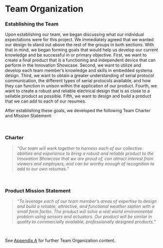# Team Organization

### Establishing the Team

Upon establishing our team, we began discussing what our individual expectations were for this project. We immediately agreed that we wanted our design to stand out above the rest of the groups in both sections. With that in mind, we began forming goals that would help us develop our current knowledge and be successful in or primary objective. First, we want to create a final product that is a functioning and independent device that can perform in the Innovation Showcase. Second, we want to utilize and develop each team member’s knowledge and skills in embedded systems design. Third, we want to obtain a greater understanding of serial protocol communication, the different types of serial protocols available, and how they can function in unison within the application of our product. Fourth, we want to create a robust and reliable electrical design that is as close to a sellable product as possible. Fifth, we want to design and build a product that we can add to each of our resumes.

After establishing these goals, we developed the following Team Charter and Mission Statement: 

&nbsp;

### Charter


> *“Our team will work together to harness each of our collective abilities and experience to bring a robust and reliable product to the Innovation Showcase that we are proud of, can attract interest from viewers and employers, and can be worthy enough of recognition to add to our own resumes.”*  

&nbsp;

### Product Mission Statement

> *“To leverage each of our team member’s areas of expertise to design and build a reliable, attractive, and functional weather station with a small form factor. The product will solve a real world environmental problem using sensors and actuators. Our product will be similar in quality to commercially available, professionally designed products.”*  

&nbsp;

See [Appendix A](Appendix-A) for further Team Organization content.